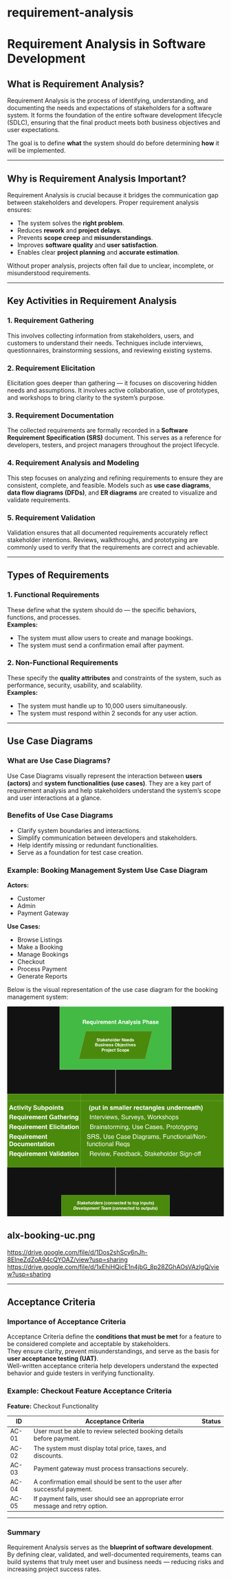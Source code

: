 # requirement-analysis



# Requirement Analysis in Software Development

## What is Requirement Analysis?
Requirement Analysis is the process of identifying, understanding, and documenting the needs and expectations of stakeholders for a software system. It forms the foundation of the entire software development lifecycle (SDLC), ensuring that the final product meets both business objectives and user expectations.

The goal is to define **what** the system should do before determining **how** it will be implemented.



---

## Why is Requirement Analysis Important?
Requirement Analysis is crucial because it bridges the communication gap between stakeholders and developers. Proper requirement analysis ensures:
- The system solves the **right problem**.
- Reduces **rework** and **project delays**.
- Prevents **scope creep** and **misunderstandings**.
- Improves **software quality** and **user satisfaction**.
- Enables clear **project planning** and **accurate estimation**.

Without proper analysis, projects often fail due to unclear, incomplete, or misunderstood requirements.



---

## Key Activities in Requirement Analysis

### 1. Requirement Gathering
This involves collecting information from stakeholders, users, and customers to understand their needs. Techniques include interviews, questionnaires, brainstorming sessions, and reviewing existing systems.

### 2. Requirement Elicitation
Elicitation goes deeper than gathering — it focuses on discovering hidden needs and assumptions. It involves active collaboration, use of prototypes, and workshops to bring clarity to the system’s purpose.

### 3. Requirement Documentation
The collected requirements are formally recorded in a **Software Requirement Specification (SRS)** document. This serves as a reference for developers, testers, and project managers throughout the project lifecycle.

### 4. Requirement Analysis and Modeling
This step focuses on analyzing and refining requirements to ensure they are consistent, complete, and feasible. Models such as **use case diagrams**, **data flow diagrams (DFDs)**, and **ER diagrams** are created to visualize and validate requirements.

### 5. Requirement Validation
Validation ensures that all documented requirements accurately reflect stakeholder intentions. Reviews, walkthroughs, and prototyping are commonly used to verify that the requirements are correct and achievable.

---

## Types of Requirements

### 1. Functional Requirements
These define what the system should do — the specific behaviors, functions, and processes.  
**Examples:**
- The system must allow users to create and manage bookings.
- The system must send a confirmation email after payment.

### 2. Non-Functional Requirements
These specify the **quality attributes** and constraints of the system, such as performance, security, usability, and scalability.  
**Examples:**
- The system must handle up to 10,000 users simultaneously.
- The system must respond within 2 seconds for any user action.




---

## Use Case Diagrams

### What are Use Case Diagrams?
Use Case Diagrams visually represent the interaction between **users (actors)** and **system functionalities (use cases)**. They are a key part of requirement analysis and help stakeholders understand the system’s scope and user interactions at a glance.

### Benefits of Use Case Diagrams
- Clarify system boundaries and interactions.
- Simplify communication between developers and stakeholders.
- Help identify missing or redundant functionalities.
- Serve as a foundation for test case creation.

### Example: Booking Management System Use Case Diagram

**Actors:**
- Customer  
- Admin  
- Payment Gateway  

**Use Cases:**
- Browse Listings  
- Make a Booking  
- Manage Bookings  
- Checkout  
- Process Payment  
- Generate Reports  

Below is the visual representation of the use case diagram for the booking management system:

![Booking System Use Case Diagram](./alx-booking-uc.png)
## alx-booking-uc.png
https://drive.google.com/file/d/1Dos2shScy6nJh-8EIneZdZoA94cQYOAZ/view?usp=sharing
https://drive.google.com/file/d/1xEhiHQjcE1n4jbG_8p28ZGhAOsVAzlgQ/view?usp=sharing

---



## Acceptance Criteria

### Importance of Acceptance Criteria
Acceptance Criteria define the **conditions that must be met** for a feature to be considered complete and acceptable by stakeholders.  
They ensure clarity, prevent misunderstandings, and serve as the basis for **user acceptance testing (UAT)**.  
Well-written acceptance criteria help developers understand the expected behavior and guide testers in verifying functionality.

### Example: Checkout Feature Acceptance Criteria

**Feature:** Checkout Functionality

| ID | Acceptance Criteria | Status |
|----|----------------------|---------|
| AC-01 | User must be able to review selected booking details before payment.
| AC-02 | The system must display total price, taxes, and discounts.
| AC-03 | Payment gateway must process transactions securely. 
| AC-04 | A confirmation email should be sent to the user after successful payment.
| AC-05 | If payment fails, user should see an appropriate error message and retry option. 

---

### Summary
Requirement Analysis serves as the **blueprint of software development**.  
By defining clear, validated, and well-documented requirements, teams can build systems that truly meet user and business needs — reducing risks and increasing project success rates.
